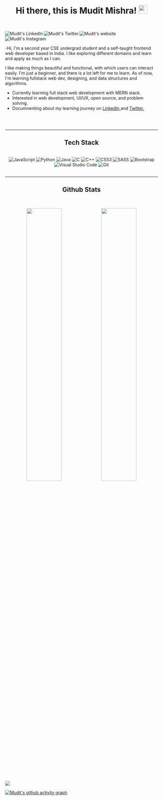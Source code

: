 <h1 align="center">
  Hi there, this is Mudit Mishra!
  <img src="https://media.giphy.com/media/hvRJCLFzcasrR4ia7z/giphy.gif" width="28">
</h1>

<br />

<p align="center">
  <a href="https://www.linkedin.com/in/mudit-mishra/">
    <img align="left" alt="Mudit's LinkedIn" title="My LinkedIn" src="https://img.shields.io/badge/LinkedIn-360-blue?color=blue&label=LinkedIn&logo=linkedin&logoColor=white&style=for-the-badge" />
  </a>
  <a href="https://twitter.com/muditwt">
    <img align="left" alt="Mudit's Twitter" title="My Twitter" src="https://img.shields.io/twitter/url?label=twitter&style=social&url=https%3A%2F%2Ftwitter.com%2Fmuditwt" />
  </a>
  <a href="https://devmudit.me/">
    <img align="left" alt="Mudit's website" title="My website" src="https://img.shields.io/badge/website-2962FF?style=for-the-badge&logo=website&logoColor=white" />
  </a>
  <a href="https://www.instagram.com/mudit023/">
    <img align="left" alt="Mudit's Instagram" title="Instagram" src="https://img.shields.io/badge/Instagram-E4405F?style=for-the-badge&logo=instagram&logoColor=white" />
  </a>
</p>

<br />


<br/>

 -Hi, I'm a second year CSE undergrad student and a self-taught frontend web developer based in India. I like exploring different domains and learn and apply as much as I can.

I like making things beautiful and functional, with which users can interact easily. I'm just a beginner, and there is a lot left for me to learn. As of now, I'm learning fullstack web dev, designing, and data structures and algorithms.
 - Currently learning full stack web development with MERN stack.
 - Interested in web development, UI/UX, open source, and problem solving.
 - Documnenting about my learning journey on <a href="https://www.linkedin.com/in/mudit-mishra/">LinkedIn </a> and <a href="https://twitter.com/muditwt">Twitter. </a>


<br />
<br />

<div align="center">

---
	
## Tech Stack

</br>

<img alt="JavaScript" src="https://img.shields.io/badge/javascript-%23323330.svg?style=for-the-badge&logo=javascript&logoColor=%23F7DF1E"/>

<!-- <img alt="React" src="https://img.shields.io/badge/react-%2320232a.svg?style=for-the-badge&logo=react&logoColor=%2361DAFB"/> -->

<img alt="Python" src="https://img.shields.io/badge/python-%2314354C.svg?style=for-the-badge&logo=python&logoColor=white"/>

<img alt="Java" src="https://img.shields.io/badge/java-%23092E20.svg?style=for-the-badge&logo=java&logoColor=white"/>

<!-- <img alt="DjangoREST" src="https://img.shields.io/badge/DJANGO-REST-ff1709?style=for-the-badge&logo=django&logoColor=white&color=ff1709&labelColor=gray"/> -->

<!-- <img alt="Postgres" src ="https://img.shields.io/badge/postgres-%23316192.svg?style=for-the-badge&logo=postgresql&logoColor=white"/> -->

<img alt="C" src="https://img.shields.io/badge/c-%2300599C.svg?style=for-the-badge&logo=c&logoColor=white"/>

<img alt="C++" src="https://img.shields.io/badge/c++-%2300599C.svg?style=for-the-badge&logo=c%2B%2B&logoColor=white"/>

<img alt="CSS3" src="https://img.shields.io/badge/css3-%231572B6.svg?style=for-the-badge&logo=css3&logoColor=white"/>

<img alt="SASS" src="https://img.shields.io/badge/SASS-hotpink.svg?style=for-the-badge&logo=SASS&logoColor=white"/>

<img alt="Bootstrap" src="https://img.shields.io/badge/bootstrap-%23563D7C.svg?style=for-the-badge&logo=bootstrap&logoColor=white"/>

<!-- <img alt="Linux" src="https://img.shields.io/badge/Linux-FCC624?style=for-the-badge&logo=linux&logoColor=black"> -->

<img alt="Visual Studio Code" src="https://img.shields.io/badge/VisualStudioCode-0078d7.svg?style=for-the-badge&logo=visual-studio-code&logoColor=white"/>

<!-- <img alt="Vim" src="https://img.shields.io/badge/VIM-%2311AB00.svg?style=for-the-badge&logo=vim&logoColor=white"/> -->

<img alt="Git" src="https://img.shields.io/badge/git-%23F05033.svg?style=for-the-badge&logo=git&logoColor=white"/>

</br>
</br>

---

## Github Stats

</br>

</div>
  
<p align="center">
	
  <img width="48%" src="https://github-readme-stats.vercel.app/api?username=mudit023&show_icons=true&theme=tokyonight" />
  <img width="48%" src="https://github-readme-streak-stats.herokuapp.com/?user=mudit023&theme=tokyonight" />

</p>


![](https://komarev.com/ghpvc/?username=mudit023&style=flat-square&label=Profile+Visitors&color=blueviolet)

[![Mudit's github activity graph](https://activity-graph.herokuapp.com/graph?username=mudit023&theme=dracula)](https://git.io/mudit023)
